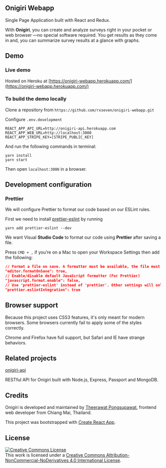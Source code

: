## Onigiri Webapp

Single Page Application built with React and Redux.

With **Onigiri**, you can create and analyze surveys right in your pocket or web browser —no special software required. You get results as they come in and, you can summarize survey results at a glance with graphs.

## Demo

### Live demo

Hosted on Heroku at [https://onigiri-webapp.herokuapp.com/](https://onigiri-webapp.herokuapp.com/)

### To build the demo locally

Clone a repository from `https://github.com/rxseven/onigiri-webapp.git`

Configure `.env.development`

```
REACT_APP_API_URL=http://onigiri-api.herokuapp.com
REACT_APP_WEB_URL=http://localhost:3000
REACT_APP_STRIPE_KEY=[STRIPE_PUBLIC_KEY]
```

And run the following commands in terminal:

```
yarn install
yarn start

```

Then open `localhost:3000` in a browser.

## Development configuration

### Prettier

We will configure Prettier to format our code based on our ESLint rules.

First we need to install [prettier-eslint](https://www.npmjs.com/package/prettier-eslint) by running

`yarn add prettier-eslint --dev`

We want Visual **Studio Code** to format our code using **Prettier** after saving a file.

Press `CMD + ,` if you’re on a Mac to open your Workspace Settings then add the following:

```json
// Format a file on save. A formatter must be available, the file must not be auto-saved, and editor must not be shutting down.
"editor.formatOnSave": true,
// Enable/disable default JavaScript formatter (For Prettier)
"javascript.format.enable": false,
// Use 'prettier-eslint' instead of 'prettier'. Other settings will only be fallbacks in case they could not be inferred from eslint rules.
"prettier.eslintIntegration": true
```

## Browser support

Because this project uses CSS3 features, it's only meant for modern browsers. Some browsers currently fail to apply some of the styles correctly.

Chrome and Firefox have full support, but Safari and IE have strange behaviors.

## Related projects

[onigiri-api](https://github.com/rxseven/onigiri-api)

RESTful API for Onigiri built with Node.js, Express, Passport and MongoDB.

## Credits

Onigiri is developed and maintained by [Theerawat Pongsupawat](https://www.linkedin.com/in/pongsupawat/), frontend web developer from Chiang Mai, Thailand.

This project was bootstrapped with [Create React App](https://github.com/facebookincubator/create-react-app).

## License

<a rel="license" href="http://creativecommons.org/licenses/by-nc-nd/4.0/"><img alt="Creative Commons License" style="border-width:0" src="https://i.creativecommons.org/l/by-nc-nd/4.0/88x31.png" /></a><br />This work is licensed under a <a rel="license" href="http://creativecommons.org/licenses/by-nc-nd/4.0/">Creative Commons Attribution-NonCommercial-NoDerivatives 4.0 International License</a>.